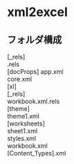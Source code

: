 # xml2excel

## フォルダ構成

[_rels]  
    .rels  
[docProps]
    app.xml  
    core.xml  
[xl]  
    [_rels]  
        workbook.xml.rels  
    [theme]  
        theme1.xml  
    [worksheets]  
        sheet1.xml  
    styles.xml  
    workbook.xml  
[Content_Types].xml  

